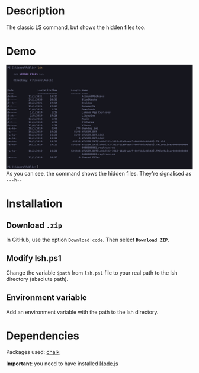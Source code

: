 # Description
The classic LS command, but shows the hidden files too.

# Demo
![demo](./img/Demo.PNG)
As you can see, the command shows the hidden files. They're signalised as `---h--`

# Installation

## Download `.zip`
In GitHub, use the option `Download code`. Then select **`Download ZIP`**.

## Modify lsh.ps1
Change the variable `$path` from `lsh.ps1` file to your real path to the lsh directory (absolute path).

## Environment variable
Add an environment variable with the path to the lsh directory.

# Dependencies
Packages used: [chalk](https://www.npmjs.com/package/chalk)

**Important**: you need to have installed [Node.js](https://nodejs.org/en/)
